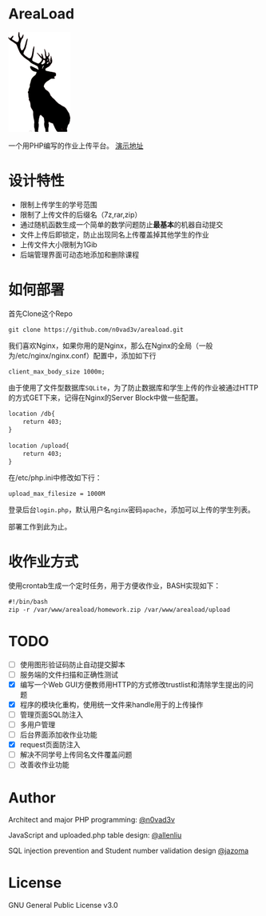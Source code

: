 # AreaLoad

![AreaLoad](./img/areaload.png)

一个用PHP编写的作业上传平台。
[演示地址](http://areaload.lunaluna.org)

# 设计特性

* 限制上传学生的学号范围
* 限制了上传文件的后缀名（7z,rar,zip）
* 通过随机函数生成一个简单的数学问题防止**最基本**的机器自动提交
* 文件上传后即锁定，防止出现同名上传覆盖掉其他学生的作业
* 上传文件大小限制为1Gib
* 后端管理界面可动态地添加和删除课程

# 如何部署

首先Clone这个Repo
```
git clone https://github.com/n0vad3v/areaload.git
```

我们喜欢Nginx，如果你用的是Nginx，那么在Nginx的全局（一般为/etc/nginx/nginx.conf）配置中，添加如下行
```
client_max_body_size 1000m;
```

由于使用了文件型数据库`SQLite`，为了防止数据库和学生上传的作业被通过HTTP的方式GET下来，记得在Nginx的Server Block中做一些配置。
```
location /db{
    return 403;
}

location /upload{
    return 403;
}
```

在/etc/php.ini中修改如下行：
```
upload_max_filesize = 1000M
```

登录后台`login.php`，默认用户名`nginx`密码`apache`，添加可以上传的学生列表。

部署工作到此为止。

# 收作业方式

使用crontab生成一个定时任务，用于方便收作业，BASH实现如下：
```
#!/bin/bash
zip -r /var/www/areaload/homework.zip /var/www/areaload/upload
```

# TODO

- [ ] 使用图形验证码防止自动提交脚本
- [ ] 服务端的文件扫描和正确性测试
- [x] 编写一个Web GUI方便教师用HTTP的方式修改trustlist和清除学生提出的问题
- [x] 程序的模块化重构，使用统一文件来handle用于的上传操作
- [ ] 管理页面SQL防注入
- [ ] 多用户管理
- [ ] 后台界面添加收作业功能
- [x] request页面防注入
- [ ] 解决不同学号上传同名文件覆盖问题
- [ ] 改善收作业功能

# Author

Architect and major PHP programming:
[@n0vad3v](https://github.com/n0vad3v)

JavaScript and uploaded.php table design:
[@allenliu](https://github.com/allenliu123)

SQL injection prevention and Student number validation design
[@jazoma](https://github.com/jazoma)

# License

GNU General Public License v3.0
